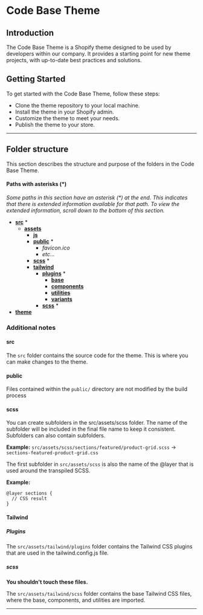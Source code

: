 # Code Base Theme

## Introduction

The Code Base Theme is a Shopify theme designed to be used by developers within our company. It provides a starting point for new theme projects, with up-to-date best practices and solutions.

## Getting Started

To get started with the Code Base Theme, follow these steps:

- Clone the theme repository to your local machine.
- Install the theme in your Shopify admin.
- Customize the theme to meet your needs.
- Publish the theme to your store.

---

## Folder structure

This section describes the structure and purpose of the folders in the Code Base Theme.

#### Paths with asterisks (\*)

_Some paths in this section have an asterisk (\*) at the end. This indicates that there is extended information available for that path. To view the extended information, scroll down to the bottom of this section._

- [**src**](src) \*
  - [**assets**](src/assets)
    - [**js**](src/assets/js)
    - [**public**](src/assets/public) \*
      - _favicon.ico_
      - _etc..._
    - [**scss**](src/assets/scss) \*
    - [**tailwind**](src/assets/tailwind)
      - [**plugins**](src/assets/tailwind/plugins) \*
        - [**base**](src/assets/tailwind/plugins/base)
        - [**components**](src/assets/tailwind/plugins/components)
        - [**utilities**](src/assets/tailwind/plugins/utilities)
        - [**variants**](src/assets/tailwind/plugins/variants)
      - [**scss**](src/assets/tailwind/scss) \*
- [**theme**](theme)

### Additional notes

#### src

The `src` folder contains the source code for the theme. This is where you can make changes to the theme.

#### public

Files contained within the `public/` directory are not modified by the build process

#### scss

You can create subfolders in the src/assets/scss folder. The name of the subfolder will be included in the final file name to keep it consistent. Subfolders can also contain subfolders.

**Example:** `src/assets/scss/sections/featured/product-grid.scss` -> `sections-featured-product-grid.css`

The first subfolder in `src/assets/scss` is also the name of the @layer that is used around the transpiled SCSS.

**Example:**

    @layer sections {
      // CSS result
    }

#### Tailwind

##### Plugins

The `src/assets/tailwind/plugins` folder contains the Tailwind CSS plugins that are used in the tailwind.config.js file.

##### scss

**You shouldn't touch these files.**

The `src/assets/tailwind/scss` folder contains the base Tailwind CSS files, where the base, components, and utilities are imported.

---
